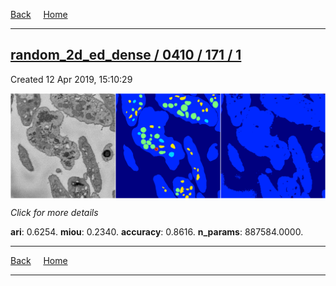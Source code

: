 
[Back](..)&nbsp;&nbsp;&nbsp;&nbsp;&nbsp;[Home](https://leapmanlab.github.io/snapshots)

---

<div class="summary"><a href="1"><h2>random_2d_ed_dense / 0410 / 171 / 1</h2></a><p>Created 12 Apr 2019, 15:10:29
</p><a href="1"><img src="1/media/summary.png" align="center"></a><p>
<i>Click for more details</i>
</p></div>

**ari**: 0.6254. **miou**: 0.2340. **accuracy**: 0.8616. **n_params**: 887584.0000. 

---

[Back](..)&nbsp;&nbsp;&nbsp;&nbsp;&nbsp;[Home](https://leapmanlab.github.io/snapshots)

---